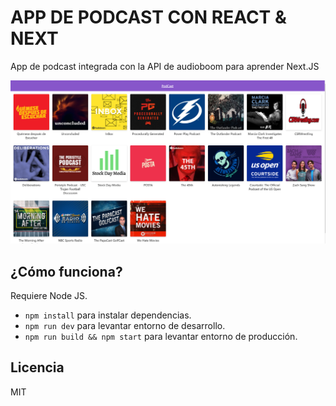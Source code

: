 # APP DE PODCAST CON REACT & NEXT

App de podcast integrada con la API de audioboom para aprender Next.JS

![Home de la app](./static_git/home.png)

## ¿Cómo funciona?

Requiere Node JS.

* `npm install` para instalar dependencias.
* `npm run dev` para levantar entorno de desarrollo.
* `npm run build && npm start` para levantar entorno de producción.


## Licencia

MIT